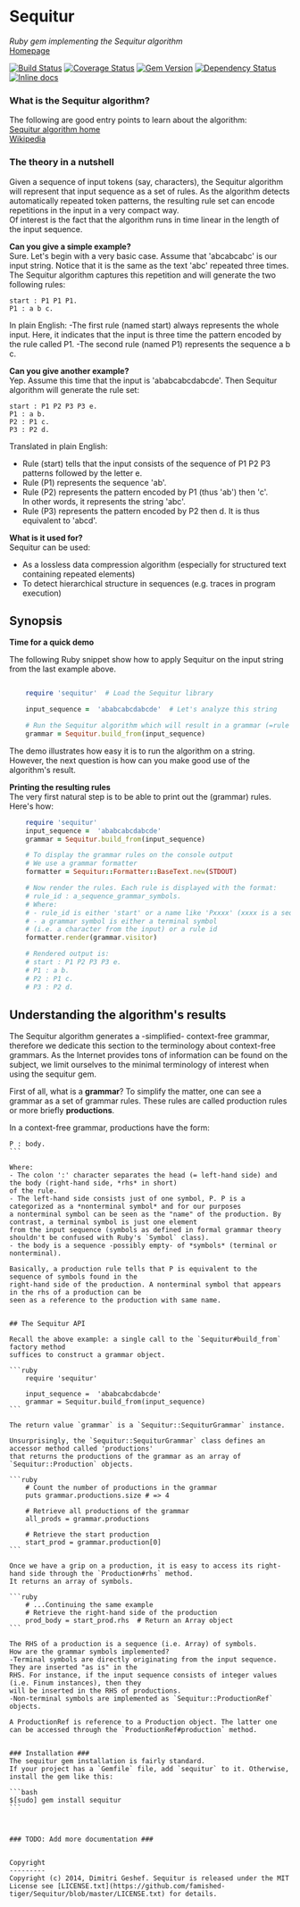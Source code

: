 Sequitur
===========
_Ruby gem implementing the Sequitur algorithm_  
[Homepage](https://github.com/famished-tiger/Sequitur)  

[![Build Status](https://travis-ci.org/famished-tiger/Sequitur.svg?branch=master)](https://travis-ci.org/famished-tiger/Sequitur)
[![Coverage Status](https://coveralls.io/repos/famished-tiger/Sequitur/badge.png?branch=master)](https://coveralls.io/r/famished-tiger/Sequitur)
[![Gem Version](https://badge.fury.io/rb/sequitur.svg)](http://badge.fury.io/rb/sequitur)
[![Dependency Status](https://gemnasium.com/famished-tiger/Sequitur.png)](https://gemnasium.com/famished-tiger/Sequitur)
[![Inline docs](http://inch-ci.org/github/famished-tiger/Sequitur.svg?branch=master)](http://inch-ci.org/github/famished-tiger/Sequitur)


### What is the Sequitur algorithm? ###
The following are good entry points to learn about the algorithm:  
[Sequitur algorithm home](http://sequitur.info/)  
[Wikipedia](http://en.wikipedia.org/wiki/Sequitur_algorithm)  

### The theory in a nutshell ###
Given a sequence of input tokens (say, characters), the Sequitur algorithm 
will represent that input sequence as a set of rules. As the algorithm detects 
automatically repeated token patterns, the resulting rule set can encode repetitions in the input
in a very compact way.  
Of interest is the fact that the algorithm runs in time linear in the length of the input sequence.

**Can you give a simple example?**  
Sure. Let's begin with a very basic case. Assume that 'abcabcabc' is our input string.
Notice that it is the same as the text 'abc' repeated three times. The Sequitur algorithm captures
this repetition and will generate the two following rules:

```
start : P1 P1 P1.  
P1 : a b c.
```

In plain English:
-The first rule (named start) always represents the whole input. Here, it indicates that the input
is three time the pattern encoded by the rule called P1.
-The second rule (named P1) represents the sequence a b c.

**Can you give another example?**  
Yep. Assume this time that the input is 'ababcabcdabcde'. 
Then Sequitur algorithm will generate the rule set:  
```
start : P1 P2 P3 P3 e.  
P1 : a b.  
P2 : P1 c.  
P3 : P2 d.   
```

Translated in plain English:  
- Rule (start) tells that the input consists of the sequence of P1 P2 P3 patterns followed by the letter e.  
- Rule (P1) represents the sequence 'ab'.  
- Rule (P2) represents the pattern encoded by P1 (thus 'ab') then 'c'.   
In other words, it represents the string 'abc'.  
- Rule (P3) represents the pattern encoded by P2 then d. It is thus equivalent to 'abcd'.  

**What is it used for?**  
Sequitur can be used:  
- As a lossless data compression algorithm (especially for structured text containing
repeated elements)  
- To detect hierarchical structure in sequences (e.g. traces in program execution)


## Synopsis  

**Time for a quick demo**

The following Ruby snippet show how to apply Sequitur on the input string from the last example above. 

```ruby  

    require 'sequitur'  # Load the Sequitur library

    input_sequence =  'ababcabcdabcde'  # Let's analyze this string

    # Run the Sequitur algorithm which will result in a grammar (=rule set)
    grammar = Sequitur.build_from(input_sequence)
````

The demo illustrates how easy it is to run the algorithm on a string. However, the next question is how
can you make good use of the algorithm's result.  

**Printing the resulting rules**  
The very first natural step is to be able to print out the (grammar) rules.
Here's how:
 

```ruby  
    require 'sequitur'
    input_sequence =  'ababcabcdabcde'
    grammar = Sequitur.build_from(input_sequence)

    # To display the grammar rules on the console output
    # We use a grammar formatter
    formatter = Sequitur::Formatter::BaseText.new(STDOUT)

    # Now render the rules. Each rule is displayed with the format:
    # rule_id : a_sequence_grammar_symbols.
    # Where: 
    # - rule_id is either 'start' or a name like 'Pxxxx' (xxxx is a sequential number)
    # - a grammar symbol is either a terminal symbol 
    # (i.e. a character from the input) or a rule id
    formatter.render(grammar.visitor)

    # Rendered output is:
    # start : P1 P2 P3 P3 e.
    # P1 : a b.
    # P2 : P1 c.
    # P3 : P2 d.
```

## Understanding the algorithm's results
The Sequitur algorithm generates a -simplified- context-free grammar, therefore we dedicate this section
to the terminology about context-free grammars. As the Internet provides tons of information can be found
on the subject, we limit ourselves to the minimal terminology of interest when using the sequitur gem.
 
First of all, what is a **grammar**? To simplify the matter, one can see a grammar as a set of
grammar rules. These rules are called production rules or more briefly **productions**.  

In a context-free grammar, productions have the form:  
````
P : body.
```

Where:
- The colon ':' character separates the head (= left-hand side) and the body (right-hand side, *rhs* in short)
of the rule.
- The left-hand side consists just of one symbol, P. P is a categorized as a *nonterminal symbol* and for our purposes 
a nonterminal symbol can be seen as the "name" of the production. By contrast, a terminal symbol is just one element 
from the input sequence (symbols as defined in formal grammar theory shouldn't be confused with Ruby's `Symbol` class). 
- the body is a sequence -possibly empty- of *symbols* (terminal or nonterminal). 

Basically, a production rule tells that P is equivalent to the sequence of symbols found in the 
right-hand side of the production. A nonterminal symbol that appears in the rhs of a production can be
seen as a reference to the production with same name.


## The Sequitur API

Recall the above example: a single call to the `Sequitur#build_from` factory method
suffices to construct a grammar object.

```ruby  
    require 'sequitur'

    input_sequence =  'ababcabcdabcde'
    grammar = Sequitur.build_from(input_sequence)
```

The return value `grammar` is a `Sequitur::SequiturGrammar` instance.

Unsurprisingly, the `Sequitur::SequiturGrammar` class defines an accessor method called 'productions'
that returns the productions of the grammar as an array of `Sequitur::Production` objects.

```ruby
	# Count the number of productions in the grammar
	puts grammar.productions.size # => 4

	# Retrieve all productions of the grammar
	all_prods = grammar.productions
	
	# Retrieve the start production
	start_prod = grammar.production[0]
```

Once we have a grip on a production, it is easy to access its right-hand side through the `Production#rhs` method.
It returns an array of symbols.

```ruby
	# ...Continuing the same example
	# Retrieve the right-hand side of the production
	prod_body = start_prod.rhs	# Return an Array object
```

The RHS of a production is a sequence (i.e. Array) of symbols.
How are the grammar symbols implemented?
-Terminal symbols are directly originating from the input sequence. They are inserted "as is" in the
RHS. For instance, if the input sequence consists of integer values (i.e. Finum instances), then they
will be inserted in the RHS of productions.
-Non-terminal symbols are implemented as `Sequitur::ProductionRef` objects.

A ProductionRef is reference to a Production object. The latter one can be accessed through the `ProductionRef#production` method.


### Installation ###
The sequitur gem installation is fairly standard.  
If your project has a `Gemfile` file, add `sequitur` to it. Otherwise, install the gem like this:
 
```bash  
$[sudo] gem install sequitur
```



### TODO: Add more documentation ###


Copyright
---------
Copyright (c) 2014, Dimitri Geshef. Sequitur is released under the MIT License see [LICENSE.txt](https://github.com/famished-tiger/Sequitur/blob/master/LICENSE.txt) for details.